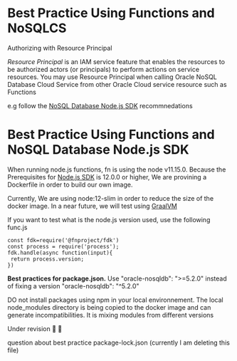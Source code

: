 # Best Practice Using Functions and NoSQLCS

Authorizing with Resource Principal

*Resource Principal* is an IAM service feature that enables the resources to
be authorized actors (or principals) to perform actions on service resources.
You may use Resource Principal when calling Oracle NoSQL Database Cloud
Service from other Oracle Cloud service resource such as Functions

e.g follow the [NoSQL Database Node.js SDK](https://github.com/oracle/nosql-node-sdk/blob/master/doc/guides/connect-cloud.md) recommnedations


# Best Practice Using Functions and NoSQL Database Node.js SDK

When running node.js functions, fn is using the node v11.15.0. Because the Prerequisites for [Node.js SDK](https://github.com/oracle/nosql-node-sdk/blob/master/README.md) is 12.0.0 or higher, 
We are provining a Dockerfile in order to build our own image.

Currently, We are using node:12-slim in order to reduce the size of the docker image. In a near future, we will test using [GraalVM](https://www.graalvm.org/)

If you want to test what is the node.js version used, use the following  func.js

```` 
const fdk=require('@fnproject/fdk')
const process = require('process');
fdk.handle(async function(input){
 return process.version;
})
````

**Best practices for package.json.** Use "oracle-nosqldb": ">=5.2.0" instead of fixing a version "oracle-nosqldb": "^5.2.0" 

DO not install packages using npm in your local environnement. The local node_modules directory is being copied to the docker image and can generate incompatibilities. 
It is mixing modules from different versions

Under revision 🚧 👷

question about best practice package-lock.json (currently I am deleting this file) 




